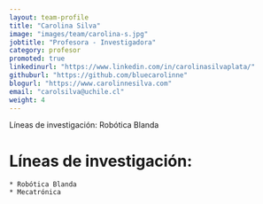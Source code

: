 ```yaml
---
layout: team-profile
title: "Carolina Silva"
image: "images/team/carolina-s.jpg"
jobtitle: "Profesora - Investigadora"
category: profesor
promoted: true
linkedinurl: "https://www.linkedin.com/in/carolinasilvaplata/"
githuburl: "https://github.com/bluecarolinne"
blogurl: "https://www.carolinnesilva.com"
email: "carolsilva@uchile.cl"
weight: 4
---
```


Líneas de investigación: Robótica Blanda

<!--more-->

# Líneas de investigación: 
    * Robótica Blanda
    * Mecatrónica